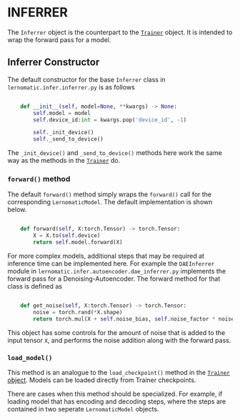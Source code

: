 # INFERRER
The `Inferrer` object is the counterpart to the [`Trainer`](#trainer-section) object. It is intended to wrap the forward pass for a model.



## <a name="inferrer-constructor"></a> Inferrer Constructor

The default constructor for the base `Inferrer` class in `lernomatic.infer.inferrer.py` is as follows


```python

    def __init__(self, model=None, **kwargs) -> None:
        self.model = model
        self.device_id:int = kwargs.pop('device_id', -1)

        self._init_device()
        self._send_to_device()

```

The `_init_device()` and `_send_to_device()` methods here work the same way as the methods in the [`Trainer`](#trainer-init) do.


### `forward()` method 
The default `forward()` method simply wraps the `forward()` call for the corresponding `LernomaticModel`. The default implementation is shown below.

```python

    def forward(self, X:torch.Tensor) -> torch.Tensor:
        X = X.to(self.device)
        return self.model.forward(X)
```

For more complex models, additional steps that may be required at inference time can be implemented here. For example the `DAEInferrer` module in `lernomatic.infer.autoencoder.dae_inferrer.py` implements the forward pass for a Denoising-Autoencoder. The forward method for that class is defined as 

```python

    def get_noise(self, X:torch.Tensor) -> torch.Tensor:
        noise = torch.rand(*X.shape)
        return torch.mul(X + self.noise_bias, self.noise_factor * noise)

```

This object has some controls for the amount of noise that is added to the input tensor `X`, and performs the noise addition along with the forward pass.


### `load_model()`
This method is an analogue to the `load_checkpoint()` method in the [`Trainer` object](#trainer-checkpoints). Models can be loaded directly from Trainer checkpoints.

There are cases when this method should be specialized. For example, if loading model that has encoding and decoding steps, where the steps are contained in two seperate `LernomaticModel` objects.
